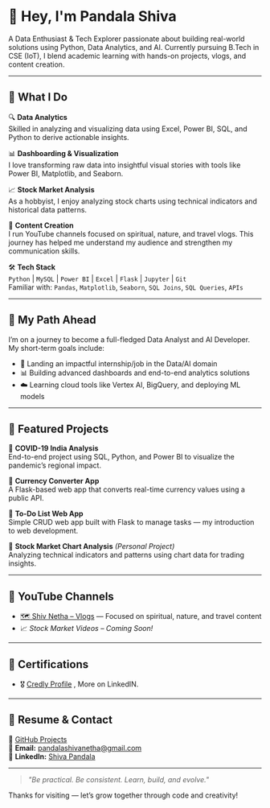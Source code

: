 # 👋 Hey, I'm Pandala Shiva

A Data Enthusiast & Tech Explorer passionate about building real-world solutions using Python, Data Analytics, and AI. Currently pursuing B.Tech in CSE (IoT), I blend academic learning with hands-on projects, vlogs, and content creation.

---

## 🌟 What I Do

🔍 **Data Analytics**  
Skilled in analyzing and visualizing data using Excel, Power BI, SQL, and Python to derive actionable insights.

📊 **Dashboarding & Visualization**  
I love transforming raw data into insightful visual stories with tools like Power BI, Matplotlib, and Seaborn.

📈 **Stock Market Analysis**  
As a hobbyist, I enjoy analyzing stock charts using technical indicators and historical data patterns.

🎥 **Content Creation**  
I run YouTube channels focused on spiritual, nature, and travel vlogs. This journey has helped me understand my audience and strengthen my communication skills.

🛠 **Tech Stack**  
`Python` | `MySQL` | `Power BI` | `Excel` | `Flask` | `Jupyter` | `Git`  
Familiar with: `Pandas`, `Matplotlib`, `Seaborn`, `SQL Joins`, `SQL Queries`, `APIs`

---

## 🚀 My Path Ahead

I’m on a journey to become a full-fledged Data Analyst and AI Developer.  
My short-term goals include:
- 💼 Landing an impactful internship/job in the Data/AI domain  
- 📊 Building advanced dashboards and end-to-end analytics solutions  
- ☁️ Learning cloud tools like Vertex AI, BigQuery, and deploying ML models

---

## 📂 Featured Projects

🔹 **COVID-19 India Analysis**  
End-to-end project using SQL, Python, and Power BI to visualize the pandemic’s regional impact.

🔹 **Currency Converter App**  
A Flask-based web app that converts real-time currency values using a public API.

🔹 **To-Do List Web App**  
Simple CRUD web app built with Flask to manage tasks — my introduction to web development.

🔹 **Stock Market Chart Analysis** *(Personal Project)*  
Analyzing technical indicators and patterns using chart data for trading insights.

---

## 🎥 YouTube Channels

- [🗺️ Shiv Netha – Vlogs](https://www.youtube.com/@ShivNetha/featured) — Focused on spiritual, nature, and travel content  
- 📈 *Stock Market Videos – Coming Soon!*

---

## 📜 Certifications

- 🎖️ [Credly Profile](https://www.credly.com/users/pandalashiva) , More on LinkedIN.

---

## 📄 Resume & Contact

🔗 [GitHub Projects](https://github.com/ShivaNetha1)  
📧 **Email:** pandalashivanetha@gmail.com  
💼 **LinkedIn:** [Shiva Pandala](https://www.linkedin.com/in/shiva-pandala-243914229/)

---

> _"Be practical. Be consistent. Learn, build, and evolve."_

Thanks for visiting — let’s grow together through code and creativity!
